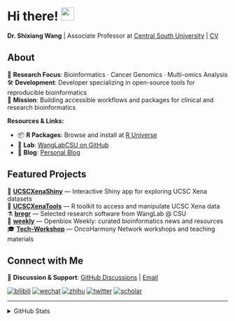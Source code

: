 
# Hi there! <img src="https://media.giphy.com/media/WUlplcMpOCEmTGBtBW/giphy.gif" width="30">

**Dr. Shixiang Wang** | Associate Professor at [Central South University](https://en.csu.edu.cn/) | [CV](https://faculty.csu.edu.cn/wangshixiang)

## About

🔬 **Research Focus**: Bioinformatics · Cancer Genomics · Multi-omics Analysis  
🛠️ **Development**: Developer specializing in open-source tools for reproducible bioinformatics  
🎯 **Mission**: Building accessible workflows and packages for clinical and research bioinformatics  

**Resources & Links:**
- 📦 **R Packages**: Browse and install at [R Universe](https://shixiangwang.r-universe.dev/)
- 🧬 **Lab**: [WangLabCSU on GitHub](https://github.com/WangLabCSU) 
- 📝 **Blog**: [Personal Blog](https://shixiangwang.github.io/)

## Featured Projects

🌟 **[UCSCXenaShiny](https://github.com/openbiox/UCSCXenaShiny)** — Interactive Shiny app for exploring UCSC Xena datasets  
🔧 **[UCSCXenaTools](https://github.com/ropensci/UCSCXenaTools)** — R toolkit to access and manipulate UCSC Xena data  
⚗️ **[bregr](https://github.com/WangLabCSU/bregr)** — Selected research software from WangLab @ CSU  
📰 **[weekly](https://github.com/openbiox/weekly)** — Openbiox Weekly: curated bioinformatics news and resources  
🎓 **[Tech-Workshop](https://github.com/OncoHarmony-Network/Tech-Workshop)** — OncoHarmony Network workshops and teaching materials

## Connect with Me

💬 **Discussion & Support**: [GitHub Discussions](https://github.com/ShixiangWang/self-study/discussions) | [Email](mailto:shixiang1994wang@gmail.com)

[![bilibili](https://img.shields.io/badge/王诗翔-B站-yellow)](https://space.bilibili.com/11553374) [![wechat](https://img.shields.io/badge/王诗翔-微信公众号-important)](https://shixiangwang.github.io/home/logo/qrcode.jpg) [![zhihu](https://img.shields.io/badge/王诗翔-知乎-blue)](https://www.zhihu.com/people/shixiangwang) [![twitter](https://img.shields.io/badge/WangShxiang-twitter-ff69b4)](https://twitter.com/WangShxiang) [![scholar](https://img.shields.io/badge/ShixiangWang-Scholar-00ffff)](https://scholar.google.com/citations?user=FvNp0NkAAAAJ)

---

<details>
 
<summary>GitHub Stats</summary>


<!--START_SECTION:waka-->
**🐱 My GitHub Data** 

> 📦 5.0 MB Used in GitHub's Storage 
 > 
> 🏆 924 Contributions in the Year 2025
 > 
> 🚫 Not Opted to Hire
 > 
> 📜 100 Public Repositories 
 > 
> 🔑 30 Private Repositories 
 > 
**I'm an Early 🐤** 

```text
🌞 Morning                3023 commits        ████░░░░░░░░░░░░░░░░░░░░░   17.36 % 
🌆 Daytime                7362 commits        ███████████░░░░░░░░░░░░░░   42.28 % 
🌃 Evening                5751 commits        ████████░░░░░░░░░░░░░░░░░   33.03 % 
🌙 Night                  1276 commits        ██░░░░░░░░░░░░░░░░░░░░░░░   07.33 % 
```
📅 **I'm Most Productive on Tuesday** 

```text
Monday                   2612 commits        ████░░░░░░░░░░░░░░░░░░░░░   15.00 % 
Tuesday                  3056 commits        ████░░░░░░░░░░░░░░░░░░░░░   17.55 % 
Wednesday                2759 commits        ████░░░░░░░░░░░░░░░░░░░░░   15.85 % 
Thursday                 2950 commits        ████░░░░░░░░░░░░░░░░░░░░░   16.94 % 
Friday                   2562 commits        ████░░░░░░░░░░░░░░░░░░░░░   14.71 % 
Saturday                 1474 commits        ██░░░░░░░░░░░░░░░░░░░░░░░   08.47 % 
Sunday                   1999 commits        ███░░░░░░░░░░░░░░░░░░░░░░   11.48 % 
```


**I Mostly Code in R** 

```text
R                        89 repos            ██████████████░░░░░░░░░░░   54.27 % 
HTML                     25 repos            ████░░░░░░░░░░░░░░░░░░░░░   15.24 % 
JavaScript               9 repos             █░░░░░░░░░░░░░░░░░░░░░░░░   05.49 % 
Python                   7 repos             █░░░░░░░░░░░░░░░░░░░░░░░░   04.27 % 
SCSS                     4 repos             █░░░░░░░░░░░░░░░░░░░░░░░░   02.44 % 
```




 Last Updated on 30/09/2025 18:58:20 UTC
<!--END_SECTION:waka-->

> These Readme stats are generated using github action [awesome-readme-stats](https://github.com/anmol098/waka-readme-stats)

-----

**NOTE: Top languages does not indicate my skill level or anything like that. It is just a metric of which languages have been hosted by me on GitHub based on the usage across repositories.**

</details>
